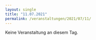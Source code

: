 ```yaml
---
layout: single
title: "11.07.2021"
permalink: /veranstaltungen/2021/07/11/
---
```


Keine Veranstaltung an diesem Tag.
